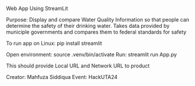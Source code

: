 Web App Using StreamLit

Purpose: Display and compare Water Quality Information so that people can determine the safety of their drinking water.
Takes data provided by municiple governments and compares them to federal standards for safety

To run app on Linux: 
pip install streamlit

Open environment: source .venv/bin/activate
Run: streamlit run App.py

This should provide Local URL and Network URL to product

Creator: Mahfuza Siddiqua
Event: HackUTA24
